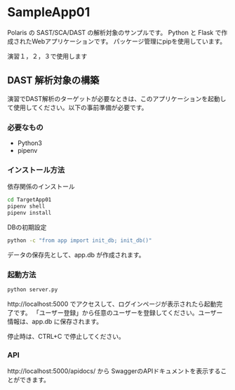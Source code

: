 # SampleApp01

Polaris の SAST/SCA/DAST の解析対象のサンプルです。
Python と Flask で作成されたWebアプリケーションです。
パッケージ管理にpipを使用しています。

演習１，２，３で使用します

## DAST 解析対象の構築

演習でDAST解析のターゲットが必要なときは、このアプリケーションを起動して使用してください。以下の事前準備が必要です。

### 必要なもの

* Python3
* pipenv

### インストール方法

依存関係のインストール

```bash
cd TargetApp01
pipenv shell
pipenv install
```

DBの初期設定
```bash
python -c "from app import init_db; init_db()"
```
データの保存先として、app.db が作成されます。

### 起動方法

```bash
python server.py
```

http://localhost:5000 でアクセスして、ログインページが表示されたら起動完了です。
「ユーザー登録」から任意のユーザーを登録してください。ユーザー情報は、app.db に保存されます。

停止時は、CTRL+C で停止してください。

### API

http://localhost:5000/apidocs/ から SwaggerのAPIドキュメントを表示することができます。
